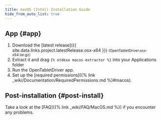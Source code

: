 ```yaml
---
title: macOS (Intel) Installation Guide
hide_from_auto_list: true
---
```


## App {#app}

1. Download the [latest release]({{ site.data.links.project.latestRelease.osx-x64 }}) <small class="text-muted">(OpenTabletDriver.osx-x64.tar.gz)</small>
2. Extract it and drag `{% otdexe macos-extractor %}` into your Applications folder
3. Run the OpenTabletDriver app.
4. Set up the [required permissions]({% link _wiki/Documentation/RequiredPermissions.md %}#macos).

## Post-installation {#post-install}

Take a look at the [FAQ]({% link _wiki/FAQ/MacOS.md %}) if you encounter any problems.
